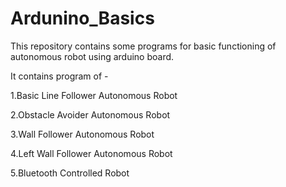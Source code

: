 # Ardunino_Basics
This repository contains some programs for basic functioning of autonomous robot using arduino board.

It contains program of -

   1.Basic Line Follower Autonomous Robot
  
   2.Obstacle Avoider Autonomous Robot
  
   3.Wall Follower Autonomous Robot
  
   4.Left Wall Follower Autonomous Robot
   
   5.Bluetooth Controlled Robot
